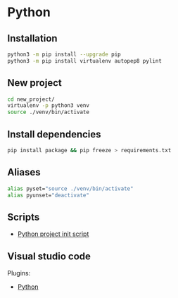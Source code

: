 # Python

## Installation

```bash
python3 -m pip install --upgrade pip
python3 -m pip install virtualenv autopep8 pylint
```

## New project

```bash
cd new_project/
virtualenv -p python3 venv
source ./venv/bin/activate
```

## Install dependencies

```bash
pip install package && pip freeze > requirements.txt
```

## Aliases

```bash
alias pyset="source ./venv/bin/activate"
alias pyunset="deactivate"
```

## Scripts

* [Python project init script](../scripts/pyinit)

## Visual studio code

Plugins: 

* [Python](https://github.com/Microsoft/vscode-python)

